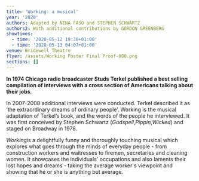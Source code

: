 ```yaml
---
title: 'Working: a musical'
year: '2020'
authors: Adapted by NINA FASO and STEPHEN SCHWARTZ
authors2: With additional contributions by GORDON GREENBERG
showtimes:
  - time: '2020-05-12 19:30+01:00'
  - time: '2020-05-13 04:07+01:00'
venue: Bridewell Theatre
flyer: /assets/Working Poster Final Proof-800.png
sections: []
---
```

<!--StartFragment-->

**In 1974 Chicago radio broadcaster Studs Terkel published a best selling compilation of interviews with a cross section of Americans talking about their jobs**.

In 2007-2008 additional interviews were conducted. Terkel described it as ‘the extraordinary dreams of ordinary people’. Working is the musical adaptation of Terkel’s book, and the words of the people he interviewed. It was first conceived by Stephen Schwartz (*Godspell*,*Pippin*,*Wicked*) and staged on Broadway in 1978.

*Working*is a delightfully funny and thoroughly touching musical which explores what goes through the minds of everyday people - from construction workers and waitresses to firemen, secretaries and cleaning women. It showcases the individuals' occupations and also laments their lost hopes and dreams - taking the average worker's viewpoint and showing that he or she is anything but average.

<!--EndFragment-->
